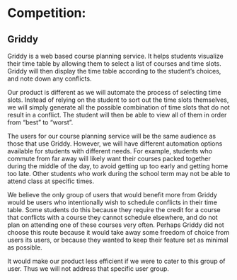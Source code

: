 # Competition:

## Griddy

Griddy is a web based course planning service. It helps students visualize their time table by allowing them to select a list of courses and time slots. Griddy will then display the time table according to the student’s choices, and note down any conflicts.

Our product is different as we will automate the process of selecting time slots. Instead of relying on the student to sort out the time slots themselves, we will simply generate all the possible combination of time slots that do not result in a conflict. The student will then be able to view all of them in order from “best” to “worst”.

The users for our course planning service will be the same audience as those that use Griddy. However, we will have different automation options available for students with different needs. For example, students who commute from far away will likely want their courses packed together during the middle of the day, to avoid getting up too early and getting home too late. Other students who work during the school term may not be able to attend class at specific times.

We believe the only group of users that would benefit more from Griddy would be users who intentionally wish to schedule conflicts in their time table. Some students do this because they require the credit for a course that conflicts with a course they cannot schedule elsewhere, and do not plan on attending one of these courses very often. Perhaps Griddy did not choose this route because it would take away some freedom of choice from users its users, or because they wanted to keep their feature set as minimal as possible. 

It would make our product less efficient if we were to cater to this group of user. Thus we will not address that specific user group.
